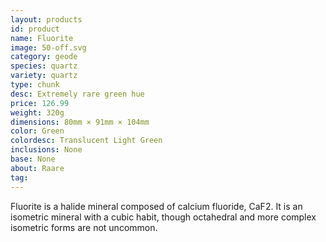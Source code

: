 ```yaml
---
layout: products
id: product
name: Fluorite
image: 50-off.svg
category: geode
species: quartz
variety: quartz
type: chunk
desc: Extremely rare green hue
price: 126.99
weight: 320g
dimensions: 80mm × 91mm × 104mm
color: Green
colordesc: Translucent Light Green
inclusions: None
base: None
about: Raare
tag: 
---
```


Fluorite is a halide mineral composed of calcium fluoride, CaF2. It is an isometric mineral with a cubic habit, though octahedral and more complex isometric forms are not uncommon.
